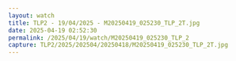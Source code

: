 ```yaml
---
layout: watch
title: TLP2 - 19/04/2025 - M20250419_025230_TLP_2T.jpg
date: 2025-04-19 02:52:30
permalink: /2025/04/19/watch/M20250419_025230_TLP_2
capture: TLP2/2025/202504/20250418/M20250419_025230_TLP_2T.jpg
---
```

